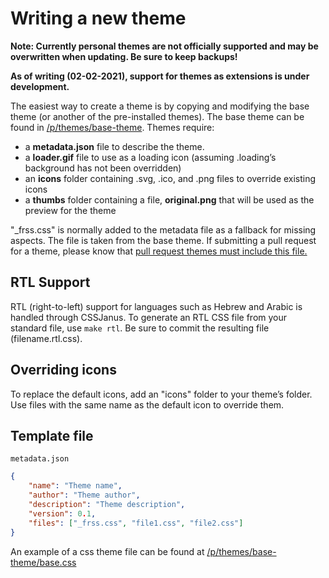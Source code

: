 # Writing a new theme

**Note: Currently personal themes are not officially supported and may be overwritten when updating. Be sure to keep backups!**

**As of writing (02-02-2021), support for themes as extensions is under development.**

The easiest way to create a theme is by copying and modifying the base theme (or another of the pre-installed themes). The base theme can be found in [/p/themes/base-theme](https://github.com/FreshRSS/FreshRSS/tree/edge/p/themes/base-theme). Themes require:

- a **metadata.json** file to describe the theme.
- a **loader.gif** file to use as a loading icon (assuming .loading’s background has not been overridden)
- an **icons** folder containing .svg, .ico, and .png files to override existing icons
- a **thumbs** folder containing a file, **original.png** that will be used as the preview for the theme

"_frss.css" is normally added to the metadata file as a fallback for missing aspects. The file is taken from the base theme. If submitting a pull request for a theme, please know that [pull request themes must include this file.](https://github.com/FreshRSS/FreshRSS/pull/2938#issuecomment-624085450)

## RTL Support

RTL (right-to-left) support for languages such as Hebrew and Arabic is handled through CSSJanus. To generate an RTL CSS file from your standard file, use `make rtl`. Be sure to commit the resulting file (filename.rtl.css).

## Overriding icons

To replace the default icons, add an "icons" folder to your theme’s folder. Use files with the same name as the default icon to override them.

## Template file

`metadata.json`

```json
{
	"name": "Theme name",
	"author": "Theme author",
	"description": "Theme description",
	"version": 0.1,
	"files": ["_frss.css", "file1.css", "file2.css"]
}
```

An example of a css theme file can be found at [/p/themes/base-theme/base.css](https://github.com/FreshRSS/FreshRSS/blob/edge/p/themes/base-theme/base.css)
